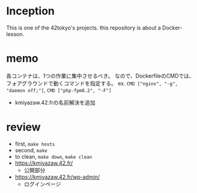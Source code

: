 # Inception
This is one of the 42tokyo's projects. this repository is about a Docker-lesson.


# memo
各コンテナは、1つの作業に集中させるべき。
なので、DockerfileのCMDでは、フォアグラウンドで動くコマンドを指定する。
ex. `CMD ["nginx", "-g", "daemon off;"]`, `CMD ["php-fpm8.2", "-F"]`

- kmiyazaw.42.frの名前解決を追加

# review
- first, `make hosts`
- second, `make`
- to clean, `make down`, `make clean`
- https://kmiyazaw.42.fr/
    - 公開部分
- https://kmiyazaw.42.fr/wp-admin/
	- ログインページ
